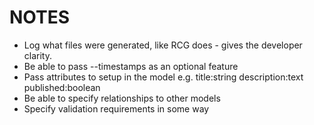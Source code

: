 # NOTES

-   Log what files were generated, like RCG does - gives the developer clarity.
-   Be able to pass --timestamps as an optional feature
-   Pass attributes to setup in the model e.g. title:string description:text published:boolean
-   Be able to specify relationships to other models
-   Specify validation requirements in some way
